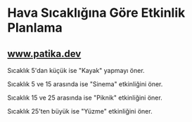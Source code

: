 # Hava Sıcaklığına Göre Etkinlik Planlama

## www.patika.dev

Sıcaklık 5'dan küçük ise "Kayak" yapmayı öner.


Sıcaklık 5 ve 15 arasında ise "Sinema" etkinliğini öner.


Sıcaklık 15 ve 25 arasında ise "Piknik" etkinliğini öner.


Sıcaklık 25'ten büyük ise "Yüzme" etkinliğini öner.
